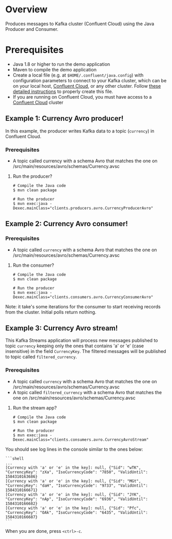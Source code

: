 # Overview
Produces messages to Kafka cluster (Confluent Cloud) using the Java Producer and Consumer.

# Prerequisites

* Java 1.8 or higher to run the demo application
* Maven to compile the demo application
* Create a local file (e.g. at `$HOME/.confluent/java.config`) with configuration parameters to connect to your Kafka cluster, which can be on your local host, [Confluent Cloud](https://www.confluent.io/confluent-cloud/?utm_source=github&utm_medium=demo&utm_campaign=ch.examples_type.community_content.clients-ccloud), or any other cluster.  Follow [these detailed instructions](https://github.com/confluentinc/configuration-templates/tree/master/README.md) to properly create this file. 
* If you are running on Confluent Cloud, you must have access to a [Confluent Cloud](https://www.confluent.io/confluent-cloud/?utm_source=github&utm_medium=demo&utm_campaign=ch.examples_type.community_content.clients-ccloud) cluster

## Example 1: Currency Avro producer!
In this example, the producer writes Kafka data to a topic (`currency`) in Confluent Cloud.

### Prerequisites
* A topic called currency with a schema Avro that matches the one on /src/main/resources/avro/schemas/Currency.avsc

1. Run the producer? 

	```shell
	# Compile the Java code
	$ mvn clean package
	
	# Run the producer
	$ mvn exec:java -Dexec.mainClass="clients.producers.avro.CurrencyProducerAvro"
	```	
	
## Example 2: Currency Avro consumer!

### Prerequisites
* A topic called `currency` with a schema Avro that matches the one on /src/main/resources/avro/schemas/Currency.avsc	

1. Run the consumer?
 
	```shell
	# Compile the Java code
	$ mvn clean package
	
	# Run the producer
	$ mvn exec:java -Dexec.mainClass="clients.consumers.avro.CurrencyConsumerAvro"
	```	
	
Note: it take's some iterations for the consumer to start receiving records from the cluster. Initial polls return nothing.


## Example 3: Currency Avro stream!
This Kafka Streams application will process new messages published to topic `currency` keeping only the ones that contains 'a' or 'e' (case insensitive) in the field `CurrencyKey`. The filtered messages will be published to topic called `filtered_currency`.

### Prerequisites
* A topic called `currency` with a schema Avro that matches the one on /src/main/resources/avro/schemas/Currency.avsc	
* A topic called `filtered_currency` with a schema Avro that matches the one on /src/main/resources/avro/schemas/Currency.avsc

1. Run the stream app?
 
	```shell
	# Compile the Java code
	$ mvn clean package
	
	# Run the producer
	$ mvn exec:java -Dexec.mainClass="clients.consumers.avro.CurrencyAvroStream"
	```	
	
You should see log lines in the console similar to the ones below:

	```shell
	...
	[Currency with 'a' or 'e' in the key]: null, {"Sid": "wTK", "CurrencyKey": "zXa", "IsoCurrencyCode": "7850", "ValidUntil": 1584310163686}
	[Currency with 'a' or 'e' in the key]: null, {"Sid": "MGt", "CurrencyKey": "daH", "IsoCurrencyCode": "9733", "ValidUntil": 1584310166671}
	[Currency with 'a' or 'e' in the key]: null, {"Sid": "JYK", "CurrencyKey": "nAp", "IsoCurrencyCode": "6936", "ValidUntil": 1584310166682}
	[Currency with 'a' or 'e' in the key]: null, {"Sid": "Pfc", "CurrencyKey": "OAk", "IsoCurrencyCode": "6435", "ValidUntil": 1584310166687}
	```	
	
When you are done, press `<ctrl>-c`.